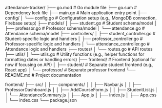 attendance-tracker/
├── go.mod                    # Go module file
├── go.sum                    # Dependency lock file
├── main.go                   # Main application entry point
├── config/
│   └── config.go             # Configuration setup (e.g., MongoDB connection, Firebase setup)
├── models/
│   ├── student.go            # Student schema/model
│   ├── professor.go          # Professor schema/model
│   └── attendance.go         # Attendance schema/model
├── controllers/
│   ├── student_controller.go # Student-specific logic and handlers
│   ├── professor_controller.go # Professor-specific logic and handlers
│   └── attendance_controller.go # Attendance logic and handlers
├── routes/
│   └── routes.go             # API routes
├── utils/
│   └── utils.go              # Utility functions (e.g., helper functions for formatting dates or handling errors)
├── frontend/                 # Frontend (optional for now if focusing on API)
│   ├── student/              # Separate student frontend (e.g., React app)
│   └── professor/            # Separate professor frontend
└── README.md                 # Project documentation



frontend/
├── src/
│   ├── components/
│   │   ├── Navbar.js
│   │   ├── ProfessorDashboard.js
│   │   ├── AddCourseForm.js
│   │   ├── StudentList.js
│   │   └── AttendanceSummary.js
│   ├── App.js
│   ├── index.js
│   ├── App.css
│   └── index.css
└── package.json
